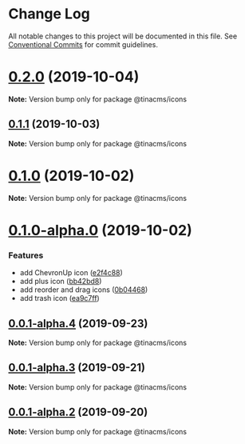 # Change Log

All notable changes to this project will be documented in this file.
See [Conventional Commits](https://conventionalcommits.org) for commit guidelines.

# [0.2.0](https://github.com/tinacms/tinacms/compare/@tinacms/icons@0.2.0-alpha.0...@tinacms/icons@0.2.0) (2019-10-04)

**Note:** Version bump only for package @tinacms/icons





## [0.1.1](https://github.com/tinacms/tinacms/compare/@tinacms/icons@0.1.0...@tinacms/icons@0.1.1) (2019-10-03)

**Note:** Version bump only for package @tinacms/icons





# [0.1.0](https://github.com/tinacms/tinacms/compare/@tinacms/icons@0.1.0-alpha.0...@tinacms/icons@0.1.0) (2019-10-02)

**Note:** Version bump only for package @tinacms/icons





# [0.1.0-alpha.0](https://github.com/tinacms/tinacms/compare/@tinacms/icons@0.0.1-alpha.4...@tinacms/icons@0.1.0-alpha.0) (2019-10-02)


### Features

* add ChevronUp icon ([e2f4c88](https://github.com/tinacms/tinacms/commit/e2f4c88))
* add plus icon ([bb42bd8](https://github.com/tinacms/tinacms/commit/bb42bd8))
* add reorder and drag icons ([0b04468](https://github.com/tinacms/tinacms/commit/0b04468))
* add trash icon ([ea9c7ff](https://github.com/tinacms/tinacms/commit/ea9c7ff))





## [0.0.1-alpha.4](https://github.com/tinacms/tinacms/compare/@tinacms/icons@0.0.1-alpha.3...@tinacms/icons@0.0.1-alpha.4) (2019-09-23)

**Note:** Version bump only for package @tinacms/icons





## [0.0.1-alpha.3](https://github.com/tinacms/tinacms/compare/@tinacms/icons@0.0.1-alpha.1...@tinacms/icons@0.0.1-alpha.3) (2019-09-21)

**Note:** Version bump only for package @tinacms/icons





## [0.0.1-alpha.2](https://github.com/tinacms/tinacms/compare/@tinacms/icons@0.0.1-alpha.1...@tinacms/icons@0.0.1-alpha.2) (2019-09-20)

**Note:** Version bump only for package @tinacms/icons
